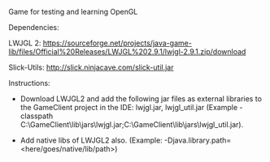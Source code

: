 Game for testing and learning OpenGL


Dependencies:


LWJGL 2: https://sourceforge.net/projects/java-game-lib/files/Official%20Releases/LWJGL%202.9.1/lwjgl-2.9.1.zip/download

Slick-Utils: http://slick.ninjacave.com/slick-util.jar

Instructions:


- Download LWJGL2 and add the following jar files as external libraries to the GameClient project in the IDE: lwjgl.jar, lwjgl_util.jar (Example -classpath C:\GameClient\lib\jars\lwjgl.jar;C:\GameClient\lib\jars\lwjgl_util.jar).

- Add native libs of LWJGL2 also. (Example: -Djava.library.path=<here/goes/native/lib/path>)